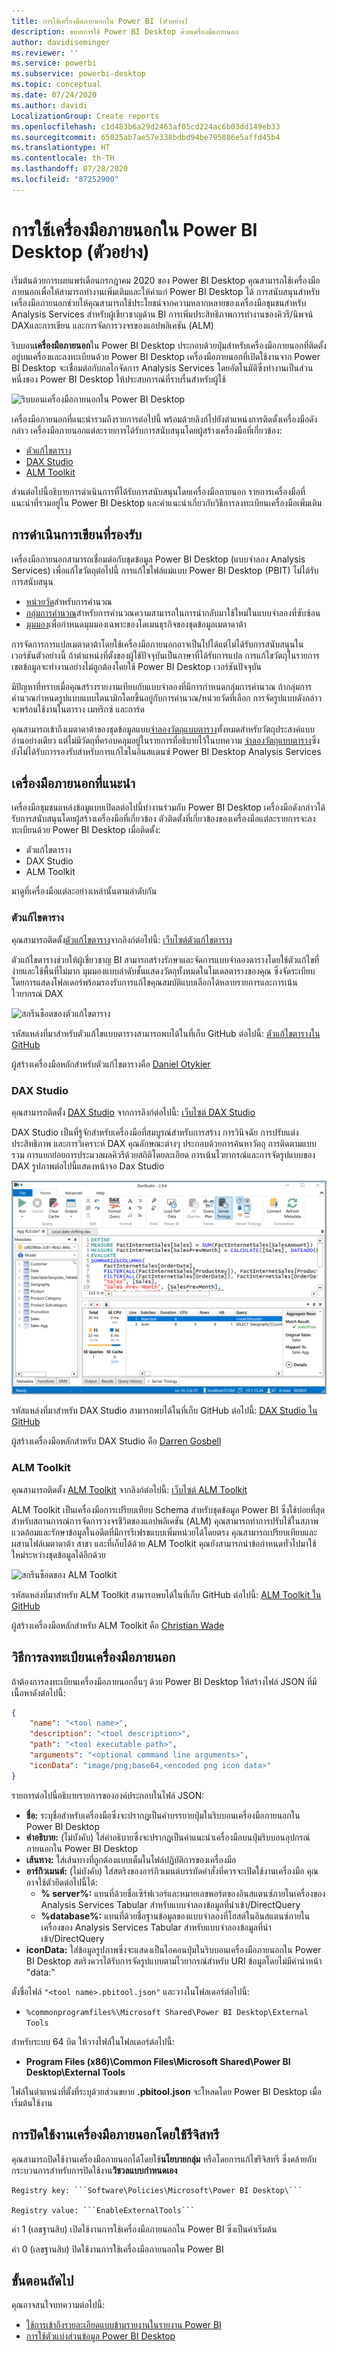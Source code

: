 ```yaml
---
title: การใช้เครื่องมือภายนอกใน Power BI (ตัวอย่าง)
description: ขยายการใช้ Power BI Desktop ด้วยเครื่องมือภายนอก
author: davidiseminger
ms.reviewer: ''
ms.service: powerbi
ms.subservice: powerbi-desktop
ms.topic: conceptual
ms.date: 07/24/2020
ms.author: davidi
LocalizationGroup: Create reports
ms.openlocfilehash: c1d483b6a29d2463af05cd224ac6b03dd149eb33
ms.sourcegitcommit: 65025ab7ae57e338bdbd94be795886e5affd45b4
ms.translationtype: HT
ms.contentlocale: th-TH
ms.lasthandoff: 07/28/2020
ms.locfileid: "87252900"
---
```

# <a name="using-external-tools-in-power-bi-desktop-preview"></a>การใช้เครื่องมือภายนอกใน Power BI Desktop (ตัวอย่าง)

เริ่มต้นด้วยการเผยแพร่เดือนกรกฎาคม 2020 ของ Power BI Desktop คุณสามารถใช้เครื่องมือภายนอกเพื่อให้สามารถทำงานเพิ่มเติมและให้ค่าแก่ Power BI Desktop ได้ การสนับสนุนสำหรับเครื่องมือภายนอกช่วยให้คุณสามารถใช้ประโยชน์จากความหลากหลายของเครื่องมือชุมชนสำหรับ Analysis Services สำหรับผู้เชียวชาญด้าน BI การเพิ่มประสิทธิภาพการทำงานของคิวรี/นิพจน์ DAXและการเขียน และการจัดการวงจรของแอปพลิเคชัน (ALM)

ริบบอน**เครื่องมือภายนอก**ใน Power BI Desktop ประกอบด้วยปุ่มสำหรับเครื่องมือภายนอกที่ติดตั้งอยู่บนเครื่องและลงทะเบียนด้วย Power BI Desktop เครื่องมือภายนอกที่เปิดใช้งานจาก Power BI Desktop จะเชื่อมต่อกับกลไกจัดการ Analysis Services โดยอัตโนมัติซึ่งทำงานเป็นส่วนหนึ่งของ Power BI Desktop ให้ประสบการณ์ที่ราบรื่นสำหรับผู้ใช้

![ริบบอนเครื่องมือภายนอกใน Power BI Desktop](media/desktop-external-tools/desktop-external-tools-01.png)

เครื่องมือภายนอกที่แนะนำรวมถึงรายการต่อไปนี้ พร้อมด้วยลิงก์ไปยังตำแหน่งการติดตั้งเครื่องมือดังกล่าว เครื่องมือภายนอกแต่ละรายการได้รับการสนับสนุนโดยผู้สร้างเครื่องมือที่เกี่ยวข้อง:

* [ตัวแก้ไขตาราง](https://tabulareditor.com/)
* [DAX Studio](https://daxstudio.org)
* [ALM Toolkit](http://alm-toolkit.com)


ส่วนต่อไปนี้อธิบายการดำเนินการที่ได้รับการสนับสนุนโดยเครื่องมือภายนอก รายการเครื่องมือที่แนะนำที่รวมอยู่ใน Power BI Desktop และคำแนะนำเกี่ยวกับวิธีการลงทะเบียนเครื่องมือเพิ่มเติม

## <a name="supported-write-operations"></a>การดำเนินการเขียนที่รองรับ

เครื่องมือภายนอกสามารถเชื่อมต่อกับชุดข้อมูล Power BI Desktop (แบบจำลอง Analysis Services) เพื่อแก้ไขวัตถุต่อไปนี้ การแก้ไขไฟล์แม่แบบ Power BI Desktop (PBIT) ไม่ได้รับการสนับสนุน

* [หน่วยวัด](https://docs.microsoft.com/analysis-services/tabular-models/measures-ssas-tabular)สำหรับการคำนวณ
* [กลุ่มการคำนวณ](https://docs.microsoft.com/analysis-services/tabular-models/calculation-groups)สำหรับการคำนวณความสามารถในการนำกลับมาใช้ใหม่ในแบบจำลองที่ซับซ้อน
* [มุมมอง](https://docs.microsoft.com/analysis-services/tabular-models/perspectives-ssas-tabular)เพื่อกำหนดมุมมองเฉพาะของโดเมนธุรกิจของชุดข้อมูลเมตาดาต้า

การจัดการการแปลเมตาดาต้าโดยใช้เครื่องมือภายนอกอาจเป็นไปได้แต่ไม่ได้รับการสนับสนุนในเวอร์ชันตัวอย่างนี้ ถ้าตำแหน่งที่ตั้งของผู้ใช้ปัจจุบันเป็นภาษาที่ได้รับการแปล การแก้ไขวัตถุในรายการเขตข้อมูลจะทำงานอย่างไม่ถูกต้องโดยใช้ Power BI Desktop เวอร์ชันปัจจุบัน 

มีปัญหาที่ทราบเมื่อคุณสร้างรายงานเทียบกับแบบจำลองที่มีการกำหนดกลุ่มการคำนวณ ถ้ากลุ่มการคำนวณกำหนดรูปแบบแบบไดนามิกโดยขึ้นอยู่กับการคำนวณ/หน่วยวัดที่เลือก การจัดรูปแบบดังกล่าวจะพร้อมใช้งานในตาราง เมทริกซ์ และการ์ด

คุณสามารถเข้าถึงเมตาดาต้าของชุดข้อมูลแบบ[จำลองวัตถุแบบตาราง](https://docs.microsoft.com/analysis-services/tom/introduction-to-the-tabular-object-model-tom-in-analysis-services-amo)ทั้งหมดสำหรับวัตถุประสงค์แบบอ่านอย่างเดียว แต่ไม่มีวัตถุที่ครอบคลุมอยู่ในรายการที่อธิบายไว้ในบทความ [จำลองวัตถุแบบตาราง](https://docs.microsoft.com/analysis-services/tom/introduction-to-the-tabular-object-model-tom-in-analysis-services-amo)ซึ่งยังไม่ได้รับการรองรับสำหรับการแก้ไขในอินสแตนซ์ Power BI Desktop Analysis Services


## <a name="featured-external-tools"></a>เครื่องมือภายนอกที่แนะนำ

เครื่องมือชุมชนแหล่งข้อมูแบบเปิดลต่อไปนี้ทำงานร่วมกับ Power BI Desktop เครื่องมือดังกล่าวได้รับการสนับสนุนโดยผู้สร้างเครื่องมือที่เกี่ยวข้อง ตัวติดตั้งที่เกี่ยวข้องของเครื่องมือแต่ละรายการจะลงทะเบียนด้วย Power BI Desktop เมื่อติดตั้ง:

* ตัวแก้ไขตาราง
* DAX Studio
* ALM Toolkit

มาดูที่เครื่องมือแต่ละอย่างเหล่านั้นตามลำดับกัน

### <a name="tabular-editor"></a>ตัวแก้ไขตาราง

คุณสามารถติดตั้ง[ตัวแก้ไขตาราง](https://tabulareditor.com/)จากลิงก์ต่อไปนี้: [เว็บไซต์ตัวแก้ไขตาราง](https://tabulareditor.com/)

ตัวแก้ไขตารางช่วยให้ผู้เชี่ยวชาญ BI สามารถสร้างรักษาและจัดการแบบจำลองตารางโดยใช้ตัวแก้ไขที่ง่ายและใช้พื้นที่ไม่มาก มุมมองแบบลำดับชั้นแสดงวัตถุทั้งหมดในโมเดลตารางของคุณ ซึ่งจัดระเบียบโดยการแสดงโฟลเดอร์พร้อมรองรับการแก้ไขคุณสมบัติแบบเลือกได้หลายรายการและการเน้นไวยากรณ์ DAX

![สกรีนช็อตของตัวแก้ไขตาราง](media/desktop-external-tools/desktop-external-tools-02.png)

รหัสแหล่งที่มาสำหรับตัวแก้ไขแบบตารางสามารถพบได้ในที่เก็บ GitHub ต่อไปนี้: [ตัวแก้ไขตารางใน GitHub](https://github.com/otykier/TabularEditor)

ผู้สร้างเครื่องมือหลักสำหรับตัวแก้ไขตารางคือ [Daniel Otykier](https://www.linkedin.com/in/daniel-otykier-2231876)


### <a name="dax-studio"></a>DAX Studio

คุณสามารถติดตั้ง [DAX Studio](https://daxstudio.org) จากการลิงก์ต่อไปนี้: [เว็บไซต์ DAX Studio](https://daxstudio.org)

DAX Studio เป็นที่รู้จักสำหรับเครื่องมือที่สมบูรณ์สำหรับการสร้าง การวินิจฉัย การปรับแต่งประสิทธิภาพ และการวิเคราะห์ DAX คุณลักษณะต่างๆ ประกอบด้วยการค้นหาวัตถุ การติดตามแบบรวม การแยกย่อยการประมวลผลคิวรีด้วยสถิติโดยละเอียด การเน้นไวยากรณ์และการจัดรูปแบบของ DAX รูปภาพต่อไปนี้แสดงหน้าจอ Dax Studio 

![สกรีนช็อตของ DAX Studio](media/desktop-external-tools/desktop-external-tools-03.png)

รหัสแหล่งที่มาสำหรับ DAX Studio สามารถพบได้ในที่เก็บ GitHub ต่อไปนี้: [DAX Studio ใน GitHub](https://github.com/DaxStudio/DaxStudio)

ผู้สร้างเครื่องมือหลักสำหรับ DAX Studio คือ [Darren Gosbell](https://www.linkedin.com/in/darrengosbell)

### <a name="alm-toolkit"></a>ALM Toolkit

คุณสามารถติดตั้ง [ALM Toolkit](http://alm-toolkit.com) จากลิงก์ต่อไปนี้: [เว็บไซต์ ALM Toolkit](http://alm-toolkit.com)

ALM Toolkit เป็นเครื่องมือการเปรียบเทียบ Schema สำหรับชุดข้อมูล Power BI ซึ่งใช้บ่อยที่สุดสำหรับสถานการณ์การจัดการวงจรชีวิตของแอปพลิเคชัน (ALM) คุณสามารถทำการปรับใช้ในสภาพแวดล้อมและรักษาข้อมูลในอดีตที่มีการรีเฟรชแบบเพิ่มหน่วยได้โดยตรง คุณสามารถเปรียบเทียบและผสานไฟล์เมตาดาต้า สาขา และที่เก็บได้ด้วย ALM Toolkit คุณยังสามารถนำข้อกำหนดทั่วไปมาใช้ใหม่ระหว่างชุดข้อมูลได้อีกด้วย

![สกรีนช็อตของ  ALM Toolkit](media/desktop-external-tools/desktop-external-tools-04.png)

รหัสแหล่งที่มาสำหรับ  ALM Toolkit สามารถพบได้ในที่เก็บ GitHub ต่อไปนี้: [ALM Toolkit ใน GitHub](https://github.com/microsoft/analysis-services)

ผู้สร้างเครื่องมือหลักสำหรับ ALM Toolkit คือ [Christian Wade](https://www.linkedin.com/in/christianwade1)


## <a name="how-to-register-external-tools"></a>วิธีการลงทะเบียนเครื่องมือภายนอก

ถ้าต้องการลงทะเบียนเครื่องมือภายนอกอื่นๆ ด้วย Power BI Desktop ให้สร้างไฟล์ JSON ที่มีเนื้อหาดังต่อไปนี้:

```json
{
    "name": "<tool name>",
    "description": "<tool description>",
    "path": "<tool executable path>",
    "arguments": "<optional command line arguments>",
    "iconData": "image/png;base64,<encoded png icon data>"
}
```

รายการต่อไปนี้อธิบายรายการขององค์ประกอบในไฟล์ JSON:
 
* **ชื่อ:** ระบุชื่อสำหรับเครื่องมือซึ่งจะปรากฏเป็นคำบรรยายปุ่มในริบบอนเครื่องมือภายนอกใน Power BI Desktop
* **คำอธิบาย:** (ไม่บังคับ) ใส่คำอธิบายซึ่งจะปรากฏเป็นคำแนะนำเครื่องมือบนปุ่มริบบอนอุปกรณ์ภายนอกใน Power BI Desktop
* **เส้นทาง:** ใส่เส้นทางที่ถูกต้องแบบเต็มในไฟล์ปฏิบัติการของเครื่องมือ
* **อาร์กิวเมนต์:** (ไม่บังคับ) ใส่สตริงของอาร์กิวเมนต์บรรทัดคำสั่งที่ควรจะเปิดใช้งานเครื่องมือ คุณอาจใช้ตัวยึดต่อไปนี้ได้:
    * **% server%:** แทนที่ด้วยชื่อเซิร์ฟเวอร์และหมายเลขพอร์ตของอินสแตนซ์ภายในเครื่องของ Analysis Services Tabular สำหรับแบบจำลองข้อมูลที่นำเข้า/DirectQuery
    * **%database%:** แทนที่ด้วยชื่อฐานข้อมูลของแบบจำลองที่โฮสต์ในอินสแตนซ์ภายในเครื่องของ Analysis Services Tabular สำหรับแบบจำลองข้อมูลที่นำเข้า/DirectQuery
* **iconData:** ใส่ข้อมูลรูปภาพซึ่งจะแสดงเป็นไอคอนปุ่มในริบบอนเครื่องมือภายนอกใน Power BI Desktop สตริงควรได้รับการจัดรูปแบบตามไวยากรณ์สำหรับ  URI ข้อมูลโดยไม่มีคำนำหน้า "data:"
 
ตั้งชื่อไฟล์ `"<tool name>.pbitool.json"` และวางในโฟลเดอร์ต่อไปนี้:

* `%commonprogramfiles%\Microsoft Shared\Power BI Desktop\External Tools`

สำหรับระบบ 64 บิต ให้วางไฟล์ในโฟลเดอร์ต่อไปนี้:

* **Program Files (x86)\Common Files\Microsoft Shared\Power BI Desktop\External Tools**

ไฟล์ในตำแหน่งที่ตั้งที่ระบุด้วยส่วนขยาย **.pbitool.json** จะโหลดโดย Power BI Desktop เมื่อเริ่มต้นใช้งาน

## <a name="disabling-external-tools-using-the-registry"></a>การปิดใช้งานเครื่องมือภายนอกโดยใช้รีจิสทรี

คุณสามารถปิดใช้งานเครื่องมือภายนอกได้โดยใช้**นโยบายกลุ่ม** หรือโดยการแก้ไขรีจิสทรี ซึ่งคล้ายกับกระบวนการสำหรับการปิดใช้งาน**วิชวลแบบกำหนดเอง**

    Registry key: ```Software\Policies\Microsoft\Power BI Desktop\```

    Registry value: ```EnableExternalTools```

ค่า 1 (เลขฐานสิบ) เปิดใช้งานการใช้เครื่องมือภายนอกใน Power BI ซึ่งเป็นค่าเริ่มต้น

ค่า 0 (เลขฐานสิบ) ปิดใช้งานการใช้เครื่องมือภายนอกใน Power BI


## <a name="next-steps"></a>ขั้นตอนถัดไป

คุณอาจสนใจบทความต่อไปนี้:

* [ใช้การเข้าถึงรายละเอียดแบบข้ามรายงานในรายงาน Power BI](desktop-cross-report-drill-through.md)
* [การใช้ตัวแบ่งส่วนข้อมูล Power BI Desktop](../visuals/power-bi-visualization-slicers.md)



